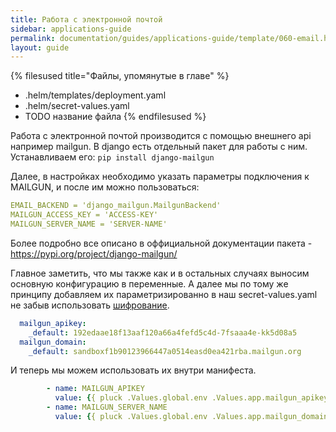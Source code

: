 ```yaml
---
title: Работа с электронной почтой
sidebar: applications-guide
permalink: documentation/guides/applications-guide/template/060-email.html
layout: guide
---
```


{% filesused title="Файлы, упомянутые в главе" %}
- .helm/templates/deployment.yaml
- .helm/secret-values.yaml
- TODO название файла
{% endfilesused %}

Работа с электронной почтой производится с помощью внешнего api например mailgun.
В django есть отдельный пакет для работы с ним.
Устанавливаем его: `pip install django-mailgun`

Далее, в настройках необходимо указать параметры подключения к MAILGUN, и после им можно пользоваться:
```yaml
EMAIL_BACKEND = 'django_mailgun.MailgunBackend'
MAILGUN_ACCESS_KEY = 'ACCESS-KEY'
MAILGUN_SERVER_NAME = 'SERVER-NAME'
```
Более подробно все описано в оффициальной документации пакета - https://pypi.org/project/django-mailgun/



Главное заметить, что мы также как и в остальных случаях выносим основную конфигурацию в переменные. А далее мы по тому же принципу добавляем их параметризированно в наш secret-values.yaml не забыв использовать [шифрование](####секретные-переменные).
```yaml
  mailgun_apikey:
    _default: 192edaae18f13aaf120a66a4fefd5c4d-7fsaaa4e-kk5d08a5
  mailgun_domain:
    _default: sandboxf1b90123966447a0514easd0ea421rba.mailgun.org
```
И теперь мы можем использовать их внутри манифеста.
```yaml
        - name: MAILGUN_APIKEY
          value: {{ pluck .Values.global.env .Values.app.mailgun_apikey | first | default .Values.app.mailgun_apikey._default }}
        - name: MAILGUN_SERVER_NAME
          value: {{ pluck .Values.global.env .Values.app.mailgun_domain | first | default .Values.app.mailgun_domain._default | quote }}
```


